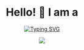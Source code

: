 <h1 align="center">
Hello! 👋
I am a 
</h1>
<p align="center">
    <a href="https://git.io/typing-svg"><img src="https://readme-typing-svg.demolab.com/?font=Fira+Code&pause=100&color=F70000&background=000000&center=true&vCenter=true&width=1000&lines=Stockfish+developer" alt="Typing SVG" /></a>
</p>
<p align="center">
    <img src="https://github-readme-stats.vercel.app/api?username=cj5716&show_icons=true"> </p>
